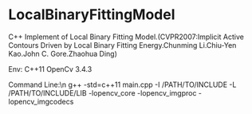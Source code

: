 # LocalBinaryFittingModel
C++ Implement of Local Binary Fitting Model.(CVPR2007:Implicit Active Contours Driven by Local Binary Fitting Energy.Chunming Li.Chiu-Yen Kao.John C. Gore.Zhaohua Ding)

Env: C++11 OpenCv 3.4.3

Command Line:\n
g++ -std=c++11 main.cpp -I /PATH/TO/INCLUDE -L /PATH/TO/INCLUDE/LIB -lopencv_core -lopencv_imgproc -lopencv_imgcodecs
